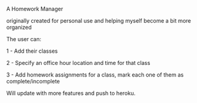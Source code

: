A Homework Manager

originally created for personal use and helping myself become a bit more organized 


The user can:

1 - Add their classes

2 - Specify an office hour location and time for that class

3 - Add homework assignments for a class, mark each one of them as complete/incomplete


Will update with more features and push to heroku. 
